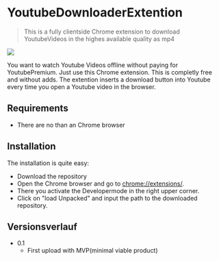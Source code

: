 # YoutubeDownloaderExtention
>This is a fully clientside Chrome extension to download YoutubeVideos in the highes available quality as mp4

![](https://repository-images.githubusercontent.com/296632014/6402cc80-f9c5-11ea-8f34-71283fc80c37)

You want to watch Youtube Videos offline without paying for YoutubePremium. Just use this Chrome extension. This is completly free and without adds.
The extention inserts a download button into Youtube every time you open a Youtube video in the browser.

## Requirements
* There are no than an Chrome browser

## Installation
The installation is quite easy:
* Download the repository
* Open the Chrome browser and go to [chrome://extensions/](chrome://extensions/).
* There you activate the Developermode in the right upper corner.
* Click on "load Unpacked" and input the path to the downloaded repository.

## Versionsverlauf

* 0.1
   * First upload with MVP(minimal viable product)
